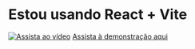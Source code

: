 # Estou usando React + Vite

[![Assista ao vídeo](https://cdn.loom.com/sessions/thumbnails/23d4798a8c4640708469c5f195270ab5-with-play.gif)](https://www.loom.com/share/23d4798a8c4640708469c5f195270ab5)
[Assista à demonstração aqui](https://www.loom.com/share/23d4798a8c4640708469c5f195270ab5)